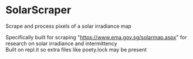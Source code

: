 # SolarScraper
Scrape and process pixels of a solar irradiance map

Specifically built for scraping "https://www.ema.gov.sg/solarmap.aspx" for research on solar irradiance and intermittency  
Built on repl.it so extra files like poety.lock may be present
